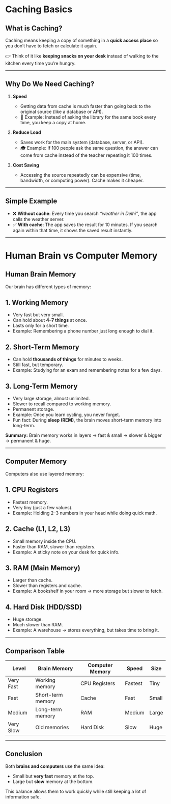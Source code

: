# Caching Basics

## What is Caching?

Caching means keeping a copy of something in a **quick access place** so you don’t have to fetch or calculate it again.

👉 Think of it like **keeping snacks on your desk** instead of walking to the kitchen every time you’re hungry.

---

## Why Do We Need Caching?

1. **Speed**  
   - Getting data from cache is much faster than going back to the original source (like a database or API).  
   - 📖 Example: Instead of asking the library for the same book every time, you keep a copy at home.  

2. **Reduce Load**  
   - Saves work for the main system (database, server, or API).  
   - 🎓 Example: If 100 people ask the same question, the answer can come from cache instead of the teacher repeating it 100 times.  

3. **Cost Saving**  
   - Accessing the source repeatedly can be expensive (time, bandwidth, or computing power). Cache makes it cheaper.  

---

## Simple Example

- ❌ **Without cache**: Every time you search *“weather in Delhi”*, the app calls the weather server.  
- ✅ **With cache**: The app saves the result for 10 minutes. If you search again within that time, it shows the saved result instantly.  

---
# Human Brain vs Computer Memory

## Human Brain Memory

Our brain has different types of memory:

## 1. **Working Memory**

- Very fast but very small.  
- Can hold about **4–7 things** at once.  
- Lasts only for a short time.  
- Example: Remembering a phone number just long enough to dial it.

## 2. **Short-Term Memory**

- Can hold **thousands of things** for minutes to weeks.  
- Still fast, but temporary.  
- Example: Studying for an exam and remembering notes for a few days.

## 3. **Long-Term Memory**

- Very large storage, almost unlimited.  
- Slower to recall compared to working memory.  
- Permanent storage.  
- Example: Once you learn cycling, you never forget.  
- Fun fact: During **sleep (REM)**, the brain moves short-term memory into long-term.

**Summary:** Brain memory works in layers → fast & small → slower & bigger → permanent & huge.

---

## Computer Memory

Computers also use layered memory:

## 1. **CPU Registers**

- Fastest memory.  
- Very tiny (just a few values).  
- Example: Holding 2–3 numbers in your head while doing quick math.

## 2. **Cache (L1, L2, L3)**

- Small memory inside the CPU.  
- Faster than RAM, slower than registers.  
- Example: A sticky note on your desk for quick info.

## 3. **RAM (Main Memory)**

- Larger than cache.  
- Slower than registers and cache.  
- Example: A bookshelf in your room → more storage but slower to fetch.

## 4. **Hard Disk (HDD/SSD)**

- Huge storage.  
- Much slower than RAM.  
- Example: A warehouse → stores everything, but takes time to bring it.

---

## Comparison Table

| Level       | Brain Memory       | Computer Memory | Speed   | Size   |
|-------------|-------------------|----------------|---------|--------|
| Very Fast   | Working memory     | CPU Registers  | Fastest | Tiny   |
| Fast        | Short-term memory | Cache          | Fast    | Small  |
| Medium      | Long-term memory  | RAM            | Medium  | Large  |
| Very Slow   | Old memories      | Hard Disk      | Slow    | Huge   |

---

## Conclusion

Both **brains and computers** use the same idea:  

- Small but **very fast** memory at the top.  
- Large but **slow** memory at the bottom.  

This balance allows them to work quickly while still keeping a lot of information safe.


